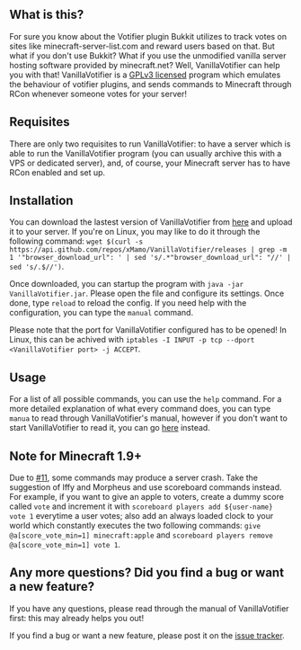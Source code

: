 ## What is this? ##
For sure you know about the Votifier plugin Bukkit utilizes to track votes on sites like minecraft-server-list.com and reward users based on that. But what if you don't use Bukkit? What if you use the unmodified vanilla server hosting software provided by minecraft.net? Well, VanillaVotifier can help you with that! VanillaVotifier is a [GPLv3 licensed](https://raw.githubusercontent.com/xMamo/VanillaVotifier/master/src/main/resources/co/virtualdragon/vanillaVotifier/impl/lang/license.txt) program which emulates the behaviour of votifier plugins, and sends commands to Minecraft through RCon whenever someone votes for your server!

## Requisites ##
There are only two requisites to run VanillaVotifier: to have a server which is able to run the VanillaVotifier program (you can usually archive this with a VPS or dedicated server), and, of course, your Minecraft server has to have RCon enabled and set up.

## Installation ##
You can download the lastest version of VanillaVotifier from [here](https://github.com/xMamo/VanillaVotifier/releases/latest) and upload it to your server. If you're on Linux, you may like to do it through the following command: `wget $(curl -s https://api.github.com/repos/xMamo/VanillaVotifier/releases | grep -m 1 '"browser_download_url": ' | sed 's/.*"browser_download_url": "//' | sed 's/.$//')`.

Once downloaded, you can startup the program with `java -jar VanillaVotifier.jar`. Please open the file and configure its settings. Once done, type `reload` to reload the config. If you need help with the configuration, you can type the `manual` command.

Please note that the port for VanillaVotifier configured has to be opened! In Linux, this can be achived with `iptables -I INPUT -p tcp --dport <VanillaVotifier port> -j ACCEPT`.

## Usage ##
For a list of all possible commands, you can use the `help` command. For a more detailed explanation of what every command does, you can type `manua` to read through VanillaVotifier's manual, however if you don't want to start VanillaVotifier to read it, you can go [here](https://raw.githubusercontent.com/xMamo/VanillaVotifier/master/src/main/resources/co/virtualdragon/vanillaVotifier/impl/lang/manual.txt) instead.

## Note for Minecraft 1.9+ ##
Due to [#11](https://github.com/xMamo/VanillaVotifier/issues/11), some commands may produce a server crash. Take the suggestion of Iffy and Morpheus and use scoreboard commands instead. For example, if you want to give an apple to voters, create a dummy score called `vote` and increment it with `scoreboard players add ${user-name} vote 1` everytime a user votes; also add an always loaded clock to your world which constantly executes the two following commands: `give @a[score_vote_min=1] minecraft:apple` and `scoreboard players remove @a[score_vote_min=1] vote 1`.

## Any more questions? Did you find a bug or want a new feature? ##
If you have any questions, please read through the manual of VanillaVotifier first: this may already helps you out!

If you find a bug or want a new feature, please post it on the [issue tracker](https://github.com/xMamo/VanillaVotifier/issues).
